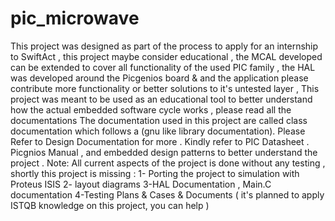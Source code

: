 # pic_microwave
This project was designed as part of the process to apply for an internship to SwiftAct , 
this project maybe consider educational ,
the MCAL developed can be extended to cover all functionality of the used PIC family ,
the HAL was developed around the Picgenios board & and the application please contribute more functionality or better solutions to it's untested layer ,
This project was meant to be used as an educational tool to better understand how the actual embedded software cycle works , please read all the documentations 
The documentation used in this project are called class documentation which follows a (gnu like library documentation).
Please Refer to Design Documentation for more .
Kindly refer to PIC Datasheet . Picgnios Manual , and embedded design patterns to better understand the project .
Note: All current aspects of the project is done without any testing , shortly this project is missing :
1- Porting the project to simulation with Proteus ISIS 
2- layout diagrams 
3-HAL Documentation , Main.C documentation 
4-Testing Plans & Cases & Documents ( it's planned to apply ISTQB knowledge on this project, you can help ) 

